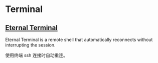 # Terminal

## [Eternal Terminal](https://github.com/MisterTea/EternalTerminal)

Eternal Terminal is a remote shell that automatically reconnects without interrupting the session.

使用终端 ssh 连接时自动重连。
